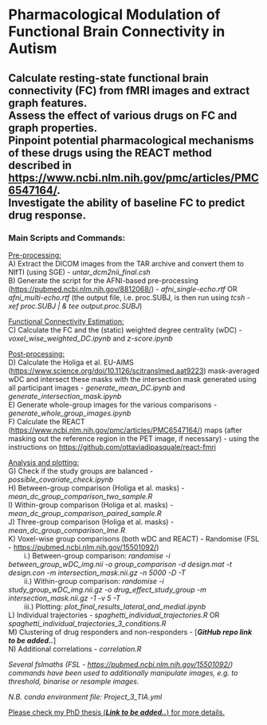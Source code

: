 # Pharmacological Modulation of Functional Brain Connectivity in Autism

## Calculate resting-state functional brain connectivity (FC) from fMRI images and extract graph features. <br /> Assess the effect of various drugs on FC and graph properties. <br /> Pinpoint potential pharmacological mechanisms of these drugs using the REACT method described in https://www.ncbi.nlm.nih.gov/pmc/articles/PMC6547164/. <br /> Investigate the ability of baseline FC to predict drug response. 

### Main Scripts and Commands: 

<ins>Pre-processing:</ins> <br />
A) Extract the DICOM images from the TAR archive and convert them to NIfTI (using SGE) - *untar_dcm2nii_final.csh* <br />
B) Generate the script for the AFNI-based pre-processing (https://pubmed.ncbi.nlm.nih.gov/8812068/) - *afni_single-echo.rtf* OR *afni_multi-echo.rtf* (the output file, i.e. proc.SUBJ, is then run using *tcsh -xef proc.SUBJ | \& tee output.proc.SUBJ*) <br />

<ins>Functional Connectivity Estimation:</ins> <br />
C) Calculate the FC and the (static) weighted degree centrality (wDC) - *voxel_wise_weighted_DC.ipynb* and *z-score.ipynb* <br />

<ins>Post-processing:</ins> <br />
D) Calculate the Holiga et al. EU-AIMS (https://www.science.org/doi/10.1126/scitranslmed.aat9223) mask-averaged wDC and intersect these masks with the intersection mask generated using all participant images - *generate_mean_DC.ipynb* and *generate_intersection_mask.ipynb* <br />
E) Generate whole-group images for the various comparisons - *generate_whole_group_images.ipynb* <br />
F) Calculate the REACT (https://www.ncbi.nlm.nih.gov/pmc/articles/PMC6547164/) maps (after masking out the reference region in the PET image, if necessary) - using the instructions on https://github.com/ottaviadipasquale/react-fmri <br />

<ins>Analysis and plotting:</ins> <br />
G) Check if the study groups are balanced - *possible_covariate_check.ipynb* <br />
H) Between-group comparison (Holiga et al. masks) - *mean_dc_group_comparison_two_sample.R* <br />
I) Within-group comparison (Holiga et al. masks) - *mean_dc_group_comparison_paired_sample.R* <br />
J) Three-group comparison (Holiga et al. masks) - *mean_dc_group_comparison_lme.R* <br />
K) Voxel-wise group comparisons (both wDC and REACT) - Randomise (FSL - https://pubmed.ncbi.nlm.nih.gov/15501092/) <br />
        i.) Between-group comparison: *randomise -i between_group_wDC_img.nii -o group_comparison -d design.mat -t design.con -m intersection_mask.nii.gz -n 5000 -D -T* <br />
        ii.) Within-group comparison: *randomise -i study_group_wDC_img.nii.gz -o drug_effect_study_group -m intersection_mask.nii.gz -1 -v 5 -T* <br />
        iii.) Plotting: *plot_final_results_lateral_and_medial.ipynb* <br />
L) Individual trajectories - *spaghetti_individual_trajectories.R* OR *spaghetti_individual_trajectories_3_conditions.R* <br />
M) Clustering of drug responders and non-responders - \[***GitHub repo link to be added..***\] <br />
N) Additional correlations - *correlation.R* <br />

*Several fslmaths (FSL - https://pubmed.ncbi.nlm.nih.gov/15501092/) commands have been used to additionally manipulate images, e.g. to threshold, binarise or resample images.* 

*N.B. conda environment file: Project_3_TIA.yml*

<ins>Please check my PhD thesis (***Link to be added..***) for more details.</ins>